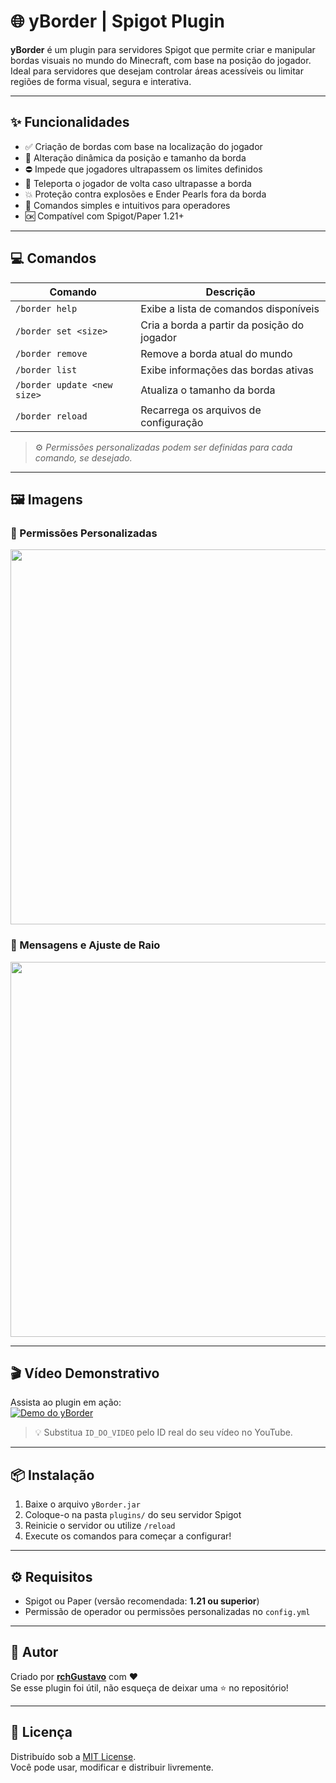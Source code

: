 # 🌐 yBorder | Spigot Plugin

**yBorder** é um plugin para servidores Spigot que permite criar e manipular bordas visuais no mundo do Minecraft, com base na posição do jogador. Ideal para servidores que desejam controlar áreas acessíveis ou limitar regiões de forma visual, segura e interativa.

---

## ✨ Funcionalidades

- ✅ Criação de bordas com base na localização do jogador  
- 🔄 Alteração dinâmica da posição e tamanho da borda  
- ⛔ Impede que jogadores ultrapassem os limites definidos  
- 🔁 Teleporta o jogador de volta caso ultrapasse a borda  
- 💥 Proteção contra explosões e Ender Pearls fora da borda  
- 💬 Comandos simples e intuitivos para operadores  
- 🆗 Compatível com Spigot/Paper 1.21+  

---

## 💻 Comandos

| Comando | Descrição |
|--------|-----------|
| `/border help` | Exibe a lista de comandos disponíveis |
| `/border set <size>` | Cria a borda a partir da posição do jogador |
| `/border remove` | Remove a borda atual do mundo |
| `/border list` | Exibe informações das bordas ativas |
| `/border update <new size>` | Atualiza o tamanho da borda |
| `/border reload` | Recarrega os arquivos de configuração |

> ⚙️ *Permissões personalizadas podem ser definidas para cada comando, se desejado.*

---

## 🖼️ Imagens

### 🔐 Permissões Personalizadas  
<img src="https://cdn.discordapp.com/attachments/1402105484290560112/1402288943818477661/87443D60-F5D9-4B8A-99FD-16EEBF24145E.png?ex=68935ed9&is=68920d59&hm=b12ac895046f93691b15b17b22509bcd893e3e8a0fe4eb116c1a31b4e1ae4dbe&" width="600"/>

### 📏 Mensagens e Ajuste de Raio  
<img src="https://cdn.discordapp.com/attachments/1402105484290560112/1402288436261552260/F89B81E4-4636-4277-BC10-9688C4279420.png?ex=68935e60&is=68920ce0&hm=efd4696cf59e539450f5b507ee9e7ebc213e31a1ac17a347616ee0be388e517a&" width="600"/>

---

## 🎬 Vídeo Demonstrativo

Assista ao plugin em ação:  
[![Demo do yBorder](https://img.youtube.com/vi/ID_DO_VIDEO/0.jpg)](https://youtu.be/ID_DO_VIDEO)

> 💡 Substitua `ID_DO_VIDEO` pelo ID real do seu vídeo no YouTube.

---

## 📦 Instalação

1. Baixe o arquivo `yBorder.jar`
2. Coloque-o na pasta `plugins/` do seu servidor Spigot
3. Reinicie o servidor ou utilize `/reload`
4. Execute os comandos para começar a configurar!

---

## ⚙️ Requisitos

- Spigot ou Paper (versão recomendada: **1.21 ou superior**)  
- Permissão de operador ou permissões personalizadas no `config.yml`

---

## 👤 Autor

Criado por [**rchGustavo**](https://github.com/rchGustavo) com ❤️  
Se esse plugin foi útil, não esqueça de deixar uma ⭐ no repositório!

---

## 📄 Licença

Distribuído sob a [MIT License](LICENSE).  
Você pode usar, modificar e distribuir livremente.
